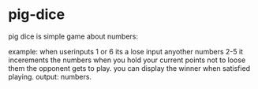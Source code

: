 # pig-dice
pig dice is simple game about numbers:

example:
  when userinputs 1 or 6 its a lose
  input anyother numbers 2-5 it incerements the numbers
  when you hold your current points not to loose them the opponent gets to play.
  you can display the winner when satisfied playing.
output:
  numbers.
